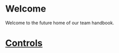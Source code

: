 # Welcome
Welcome to the future home of our team handbook.

# <a href="https://github.com/CyberCoyotes/CyberCoyotesHandbook/blob/main/Controls.md">Controls</a>
